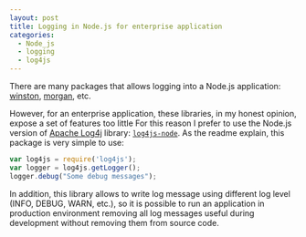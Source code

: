 ```yaml
---
layout: post
title: Logging in Node.js for enterprise application
categories:
  - Node_js
  - logging
  - log4js
---
```


There are many packages that allows logging into a Node.js application: [winston](https://github.com/winstonjs/winston), [morgan](https://github.com/expressjs/morgan), etc.

However, for an enterprise application, these libraries, in my honest opinion, expose a set of features too little
 For this reason I prefer to use the Node.js version of [Apache Log4j](https://logging.apache.org/log4j/2.x/) library: [`log4js-node`](https://github.com/nomiddlename/log4js-node).
As the readme explain, this package is very simple to use:

```javascript
var log4js = require('log4js');
var logger = log4js.getLogger();
logger.debug("Some debug messages");
```

In addition, this library allows to write log message using different log level (INFO, DEBUG, WARN, etc.), so it is possible to run an application in production environment removing all log messages useful during development without removing them from source code.
